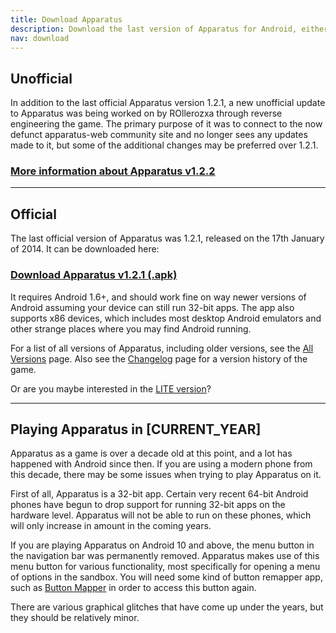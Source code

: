```yaml
---
title: Download Apparatus
description: Download the last version of Apparatus for Android, either the last official version 1.2.1 or the last unofficial 1.2.2 version made by ROllerozxa.
nav: download
---
```


## Unofficial
In addition to the last official Apparatus version 1.2.1, a new unofficial update to Apparatus was being worked on by ROllerozxa through reverse engineering the game. The primary purpose of it was to connect to the now defunct apparatus-web community site and no longer sees any updates made to it, but some of the additional changes may be preferred over 1.2.1.

### [More information about Apparatus v1.2.2](/download-unofficial/)

---

## Official
The last official version of Apparatus was 1.2.1, released on the 17th January of 2014. It can be downloaded here:

### [Download Apparatus v1.2.1 (.apk)](https://archive.org/download/apparatus-android-game-archive/Apparatus_1.2.1.apk)
It requires Android 1.6+, and should work fine on way newer versions of Android assuming your device can still run 32-bit apps. The app also supports x86 devices, which includes most desktop Android emulators and other strange places where you may find Android running.

For a list of all versions of Apparatus, including older versions, see the [All Versions](/all-versions/) page. Also see the [Changelog](/changelog/) page for a version history of the game.

Or are you maybe interested in the [LITE version](/lite/)?

---

## Playing Apparatus in [CURRENT_YEAR]
Apparatus as a game is over a decade old at this point, and a lot has happened with Android since then. If you are using a modern phone from this decade, there may be some issues when trying to play Apparatus on it.

First of all, Apparatus is a 32-bit app. Certain very recent 64-bit Android phones have begun to drop support for running 32-bit apps on the hardware level. Apparatus will not be able to run on these phones, which will only increase in amount in the coming years.

If you are playing Apparatus on Android 10 and above, the menu button in the navigation bar was permanently removed. Apparatus makes use of this menu button for various functionality, most specifically for opening a menu of options in the sandbox. You will need some kind of button remapper app, such as [Button Mapper](https://play.google.com/store/apps/details?id=flar2.homebutton) in order to access this button again.

There are various graphical glitches that have come up under the years, but they should be relatively minor.
